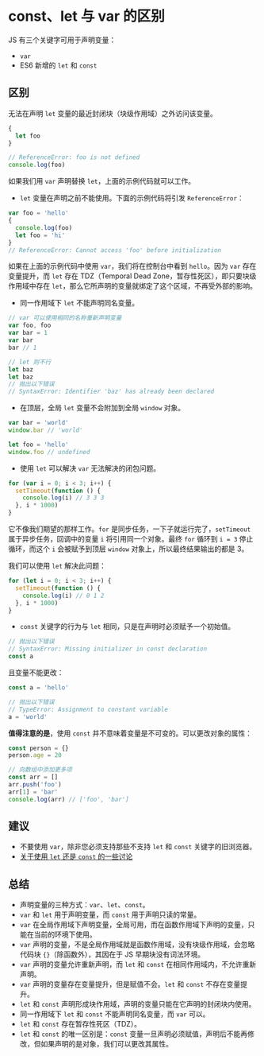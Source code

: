 # const、let 与 var 的区别

JS 有三个关键字可用于声明变量：

- `var`
- ES6 新增的 `let` 和 `const`

## 区别

无法在声明 `let` 变量的最近封闭块（块级作用域）之外访问该变量。

```js
{
  let foo
}

// ReferenceError: foo is not defined
console.log(foo)
```

如果我们用 `var` 声明替换 `let`，上面的示例代码就可以工作。

- `let` 变量在声明之前不能使用。下面的示例代码将引发 `ReferenceError`：

```js
var foo = 'hello'
{
  console.log(foo)
  let foo = 'hi'
}
// ReferenceError: Cannot access 'foo' before initialization
```

如果在上面的示例代码中使用 `var`，我们将在控制台中看到 `hello`。因为 `var` 存在变量提升，而 `let` 存在 TDZ（Temporal Dead Zone，暂存性死区），即只要块级作用域中存在 `let`，那么它所声明的变量就绑定了这个区域，不再受外部的影响。

- 同一作用域下 `let` 不能声明同名变量。

```js
// var 可以使用相同的名称重新声明变量
var foo, foo
var bar = 1
var bar
bar // 1

// let 则不行
let baz
let baz
// 抛出以下错误
// SyntaxError: Identifier 'baz' has already been declared
```

- 在顶层，全局 `let` 变量不会附加到全局 `window` 对象。

```js
var bar = 'world'
window.bar // 'world'

let foo = 'hello'
window.foo // undefined
```

- 使用 `let` 可以解决 `var` 无法解决的闭包问题。

```js
for (var i = 0; i < 3; i++) {
  setTimeout(function () {
    console.log(i) // 3 3 3
  }, i * 1000)
}
```

它不像我们期望的那样工作。`for` 是同步任务，一下子就运行完了，`setTimeout` 属于异步任务，回调中的变量 `i` 将引用同一个对象。最终 `for` 循环到 `i = 3` 停止循环，而这个 `i` 会被赋予到顶层 `window` 对象上，所以最终结果输出的都是 3。

我们可以使用 `let` 解决此问题：

```js
for (let i = 0; i < 3; i++) {
  setTimeout(function () {
    console.log(i) // 0 1 2
  }, i * 1000)
}
```

- `const` 关键字的行为与 `let` 相同，只是在声明时必须赋予一个初始值。

```js
// 抛出以下错误
// SyntaxError: Missing initializer in const declaration
const a
```

且变量不能更改：

```js
const a = 'hello'

// 抛出以下错误
// TypeError: Assignment to constant variable
a = 'world'
```

**值得注意的是**，使用 `const` 并不意味着变量是不可变的。可以更改对象的属性：

```js
const person = {}
person.age = 20

// 向数组中添加更多项
const arr = []
arr.push('foo')
arr[1] = 'bar'
console.log(arr) // ['foo', 'bar']
```

## 建议

- 不要使用 `var`，除非您必须支持那些不支持 `let` 和 `const` 关键字的旧浏览器。
- [关于使用 `let` 还是 `const` 的一些讨论](https://overreacted.io/on-let-vs-const/)

## 总结

- 声明变量的三种方式：`var`、`let`、`const`。
- `var` 和 `let` 用于声明变量，而 `const` 用于声明只读的常量。
- `var` 在全局作用域下声明变量，全局可用，而在函数作用域下声明的变量，只能在当前的环境下使用。
- `var` 声明的变量，不是全局作用域就是函数作用域，没有块级作用域，会忽略代码块 `{}`（除函数外），其因在于 JS 早期块没有词法环境。
- `var` 声明的变量允许重新声明，而 `let` 和 `const` 在相同作用域内，不允许重新声明。
- `var` 声明的变量存在变量提升，但是赋值不会。`let` 和 `const` 不存在变量提升。
- `let` 和 `const` 声明形成块作用域，声明的变量只能在它声明的封闭块内使用。
- 同一作用域下 `let` 和 `const` 不能声明同名变量，而 `var` 可以。
- `let` 和 `const` 存在暂存性死区（TDZ）。
- `let` 和 `const` 的唯一区别是：`const` 变量一旦声明必须赋值，声明后不能再修改，但如果声明的是对象，我们可以更改其属性。
